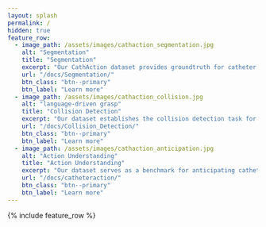 ```yaml
---
layout: splash
permalink: /
hidden: true
feature_row:
  - image_path: /assets/images/cathaction_segmentation.jpg
    alt: "Segmentation"
    title: "Segmentation"
    excerpt: "Our CathAction dataset provides groundtruth for catheter and guidewire segmentation."
    url: "/docs/Segmentation/"
    btn_class: "btn--primary"
    btn_label: "Learn more"     
  - image_path: /assets/images/cathaction_collision.jpg
    alt: "language-driven grasp"
    title: "Collision Detection"
    excerpt: "Our dataset establishes the collision detection task for endovascular interventions."
    url: "/docs/Collision_Detection/"
    btn_class: "btn--primary"
    btn_label: "Learn more"  
  - image_path: /assets/images/cathaction_anticipation.jpg
    alt: "Action Understanding"
    title: "Action Understanding"
    excerpt: "Our dataset serves as a benchmark for anticipating catheterization action."
    url: "/docs/catheteraction/"
    btn_class: "btn--primary"
    btn_label: "Learn more"
---
```

{% include feature_row %}